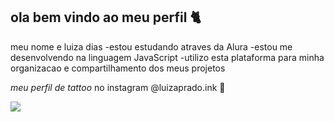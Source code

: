 ## ola bem vindo ao meu perfil 🐈

meu nome e luiza dias 
-estou estudando atraves da Alura
-estou me desenvolvendo na linguagem JavaScript
-utilizo esta plataforma para minha organizacao e compartilhamento dos meus projetos

*meu perfil de tattoo* no instagram
@luizaprado.ink 💟

![](https://media1.tenor.com/m/GOabrbLMl4AAAAAd/plink-cat-plink.gif)

